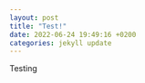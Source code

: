 ```yaml
---
layout: post
title: "Test!"
date: 2022-06-24 19:49:16 +0200
categories: jekyll update
---
```


Testing
